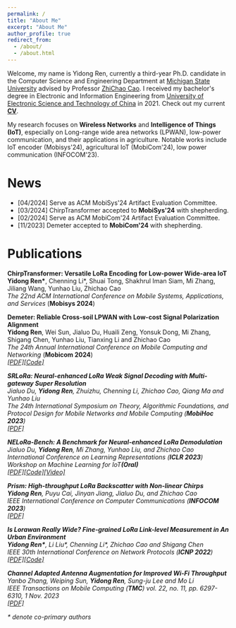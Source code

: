 ```yaml
---
permalink: /
title: "About Me"
excerpt: "About Me"
author_profile: true
redirect_from: 
  - /about/
  - /about.html
---
```


Welcome, my name is Yidong Ren, currently a third-year Ph.D. candidate in the Computer Science and Engineering Department at [Michigan State University](http://www.cse.msu.edu/) advised by Professor [ZhiChao Cao](https://cse.msu.edu/~caozc/). I received my bachelor's degree in Electronic and Information Engineering from [University of Electronic Science and Technology of China](https://en.uestc.edu.cn/) in 2021. Check out my current <b>[CV](https://ydren001.github.io/files/Yidong_resume.pdf)</b>.
<!--I was also a research intern at Nanyang Technological University in 2019, advised by Professor [Mo Li](https://home.cse.ust.hk/~lim/). -->

My research focuses on **Wireless Networks** and **Intelligence of Things (IoT)**, especially on Long-range wide area networks (LPWAN), low-power communication, and their applications in agriculture. Notable works include IoT encoder (Mobisys'24), agricultural IoT (MobiCom'24), low power communication (INFOCOM'23). 

News
======

* [04/2024] Serve as ACM MobiSys'24 Artifact Evaluation Committee.<br>
* [03/2024] ChirpTransformer accepted to **MobiSys'24** with shepherding.<br>
* [02/2024] Serve as ACM MobiCom'24 Artifact Evaluation Committee.<br>
* [11/2023] Demeter accepted to **MobiCom'24** with shepherding.<br>


Publications
======

<b>ChirpTransformer: Versatile LoRa Encoding for Low-power Wide-area IoT</b><br>
<b>Yidong Ren\*</b>, Chenning Li\*, Shuai Tong, Shakhrul Iman Siam, Mi Zhang, Jiliang Wang, Yunhao Liu, Zhichao Cao<br>
<I>The 22nd ACM International Conference on Mobile Systems, Applications, and Services</i> (<b>Mobisys 2024</b>)<br>

<b>Demeter: Reliable Cross-soil LPWAN with Low-cost Signal Polarization Alignment</b><br>
<b>Yidong Ren</b>,  Wei Sun, Jialuo Du, Huaili Zeng, Yonsuk Dong, Mi Zhang, Shigang Chen, Yunhao Liu, Tianxing Li and Zhichao Cao<br>
<I>The 24th Annual International Conference on Mobile Computing and Networking  </i> (<b>Mobicom 2024</b>)<br>
<i>[[PDF]](https://dl.acm.org/doi/pdf/10.1145/3636534.3649358)[[Code]](https://github.com/YDRen001/Demeter/tree/main)<br clear="left"/>
<font size="1"> </font> 

<b>SRLoRa: Neural-enhanced LoRa Weak Signal Decoding with Multi-gateway Super Resolution</b>
<br>Jialuo Du, <b>Yidong Ren</b>, Zhuizhu, Chenning Li, Zhichao Cao, Qiang Ma and Yunhao Liu<br><I>The 24th International Symposium on Theory, Algorithmic Foundations, and Protocol Design for Mobile Networks and Mobile Computing</i> (<b>MobiHoc 2023</b>)<br>
<i>[[PDF]](https://dl.acm.org/doi/pdf/10.1145/3565287.3610254) <br clear="left"/>
<font size="1"> </font>

<b>NELoRa-Bench: A Benchmark for Neural-enhanced LoRa Demodulation</b><br>
Jialuo Du, <b>Yidong Ren</b>, Mi Zhang, Yunhao Liu, and Zhichao Cao<br><I>International Conference on Learning Representations (<b>ICLR 2023</b>) Workshop on Machine Learning for IoT<b>(Oral)</b> </i> <br>
<i>[[PDF]](https://arxiv.org/pdf/2305.01573.pdf)[[Code]](https://github.com/daibiaoxuwu/NeLoRa_Dataset)[[Video]](https://iclr.cc/virtual/2023/14753)<br clear="left"/>
<font size="1"> </font> 

<b>Prism: High-throughput LoRa Backscatter with Non-linear Chirps</b><br>
<b>Yidong Ren</b>, Puyu Cai, Jinyan Jiang, Jialuo Du, and Zhichao Cao<br><I>IEEE International Conference on Computer Communications</i> (<b>INFOCOM 2023</b>)<br>
<i>[[PDF]](https://ieeexplore.ieee.org/abstract/document/10228960) <br clear="left"/>
<font size="1"> </font>

<b>Is Lorawan Really Wide? Fine-grained LoRa Link-level Measurement in An Urban Environment</b><br>
<b>Yidong Ren\*</b>, Li Liu\*, Chenning Li\*, Zhichao Cao and Shigang Chen<br><I>IEEE 30th International Conference on Network Protocols</i> (<b>ICNP 2022</b>)<br>
<i>[[PDF]](https://cse.msu.edu/~caozc/papers/icnp22-ren-liu.pdf)[[Code]](https://github.com/lilygeek/LoSee_ICNP) <br clear="left"/>
<font size="1"> </font>

<b>Channel Adapted Antenna Augmentation for Improved Wi-Fi Throughput</b><br>
Yanbo Zhang, Weiping Sun, <b>Yidong Ren</b>, Sung-ju Lee and Mo Li<br><I>IEEE Transactions on Mobile Computing</i> (<b>TMC</b>) vol. 22, no. 11, pp. 6297-6310, 1 Nov. 2023 <br>
<i>[[PDF]](https://ieeexplore.ieee.org/document/9847071) <br clear="left"/>
<font size="1"> </font>

\* denote co-primary authors<br>

<body>
<script type='text/javascript' id='clustrmaps' src='//cdn.clustrmaps.com/map_v2.js?cl=ffffff&w=150&t=n&d=ZCkq05bZ5W9TJLguU2G7tRLb2UefixELw1Ao5pPHLAw&co=2daaad&cmo=3acc3a&cmn=ff5353&ct=ffffff'></script></body>

<!--

**Reliable Cross-soil LPWAN with Low-cost Signal Polarization Alignment**

**Yidong Ren**, Wei Sun, Jialuo Du, Huaili Zeng, Yonsuk Dong, Mi Zhang, Shigang Chen, Yunhao Liu, Tianxing Li and Zhichao Cao

Proceedings of the 24th Annual International Conference on Mobile Computing and Networking (**Mobicom 2024**)

About Me
======

A data-driven personal website
======
Like many other Jekyll-based GitHub Pages templates, academicpages makes you separate the website's content from its form. The content & metadata of your website are in structured markdown files, while various other files constitute the theme, specifying how to transform that content & metadata into HTML pages. You keep these various markdown (.md), YAML (.yml), HTML, and CSS files in a public GitHub repository. Each time you commit and push an update to the repository, the [GitHub pages](https://pages.github.com/) service creates static HTML pages based on these files, which are hosted on GitHub's servers free of charge.

Many of the features of dynamic content management systems (like Wordpress) can be achieved in this fashion, using a fraction of the computational resources and with far less vulnerability to hacking and DDoSing. You can also modify the theme to your heart's content without touching the content of your site. If you get to a point where you've broken something in Jekyll/HTML/CSS beyond repair, your markdown files describing your talks, publications, etc. are safe. You can rollback the changes or even delete the repository and start over -- just be sure to save the markdown files! Finally, you can also write scripts that process the structured data on the site, such as [this one](https://github.com/academicpages/academicpages.github.io/blob/master/talkmap.ipynb) that analyzes metadata in pages about talks to display [a map of every location you've given a talk](https://academicpages.github.io/talkmap.html).

Getting started
======
1. Register a GitHub account if you don't have one and confirm your e-mail (required!)
1. Fork [this repository](https://github.com/academicpages/academicpages.github.io) by clicking the "fork" button in the top right. 
1. Go to the repository's settings (rightmost item in the tabs that start with "Code", should be below "Unwatch"). Rename the repository "[your GitHub username].github.io", which will also be your website's URL.
1. Set site-wide configuration and create content & metadata (see below -- also see [this set of diffs](http://archive.is/3TPas) showing what files were changed to set up [an example site](https://getorg-testacct.github.io) for a user with the username "getorg-testacct")
1. Upload any files (like PDFs, .zip files, etc.) to the files/ directory. They will appear at https://[your GitHub username].github.io/files/example.pdf.  
1. Check status by going to the repository settings, in the "GitHub pages" section

Site-wide configuration
------
The main configuration file for the site is in the base directory in [_config.yml](https://github.com/academicpages/academicpages.github.io/blob/master/_config.yml), which defines the content in the sidebars and other site-wide features. You will need to replace the default variables with ones about yourself and your site's github repository. The configuration file for the top menu is in [_data/navigation.yml](https://github.com/academicpages/academicpages.github.io/blob/master/_data/navigation.yml). For example, if you don't have a portfolio or blog posts, you can remove those items from that navigation.yml file to remove them from the header. 

Create content & metadata
------
For site content, there is one markdown file for each type of content, which are stored in directories like _publications, _talks, _posts, _teaching, or _pages. For example, each talk is a markdown file in the [_talks directory](https://github.com/academicpages/academicpages.github.io/tree/master/_talks). At the top of each markdown file is structured data in YAML about the talk, which the theme will parse to do lots of cool stuff. The same structured data about a talk is used to generate the list of talks on the [Talks page](https://academicpages.github.io/talks), each [individual page](https://academicpages.github.io/talks/2012-03-01-talk-1) for specific talks, the talks section for the [CV page](https://academicpages.github.io/cv), and the [map of places you've given a talk](https://academicpages.github.io/talkmap.html) (if you run this [python file](https://github.com/academicpages/academicpages.github.io/blob/master/talkmap.py) or [Jupyter notebook](https://github.com/academicpages/academicpages.github.io/blob/master/talkmap.ipynb), which creates the HTML for the map based on the contents of the _talks directory).

**Markdown generator**

I have also created [a set of Jupyter notebooks](https://github.com/academicpages/academicpages.github.io/tree/master/markdown_generator
) that converts a CSV containing structured data about talks or presentations into individual markdown files that will be properly formatted for the academicpages template. The sample CSVs in that directory are the ones I used to create my own personal website at stuartgeiger.com. My usual workflow is that I keep a spreadsheet of my publications and talks, then run the code in these notebooks to generate the markdown files, then commit and push them to the GitHub repository.

How to edit your site's GitHub repository
------
Many people use a git client to create files on their local computer and then push them to GitHub's servers. If you are not familiar with git, you can directly edit these configuration and markdown files directly in the github.com interface. Navigate to a file (like [this one](https://github.com/academicpages/academicpages.github.io/blob/master/_talks/2012-03-01-talk-1.md) and click the pencil icon in the top right of the content preview (to the right of the "Raw | Blame | History" buttons). You can delete a file by clicking the trashcan icon to the right of the pencil icon. You can also create new files or upload files by navigating to a directory and clicking the "Create new file" or "Upload files" buttons. 

Example: editing a markdown file for a talk
![Editing a markdown file for a talk](/images/editing-talk.png)

For more info
------
More info about configuring academicpages can be found in [the guide](https://academicpages.github.io/markdown/). The [guides for the Minimal Mistakes theme](https://mmistakes.github.io/minimal-mistakes/docs/configuration/) (which this theme was forked from) might also be helpful.
-->
